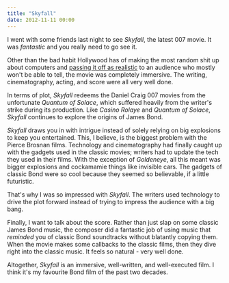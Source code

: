 ```yaml
---
title: "Skyfall"
date: 2012-11-11 00:00
---
```


<import><p>I went with some friends last night to see <em>Skyfall</em>, the latest 007 movie. It was <em>fantastic</em> and you really need to go see it. </p>

<p>Other than the bad habit Hollywood has of making the most random shit up about computers and <a href="http://worldofweirdthings.com/2012/11/11/why-hollywood-needs-to-leave-the-hacking-to-the-experts/?fb_source=pubv1">passing it off as realistic</a> to an audience who mostly won't be able to tell, the movie was completely immersive. The writing, cinematography, acting, and score were all very well done. </p>

<p>In terms of plot, <em>Skyfall</em> redeems the Daniel Craig 007 movies from the unfortunate <em>Quantum of Solace</em>, which suffered heavily from the writer's strike during its production. Like <em>Casino Rolaye</em> and <em>Quantum of Solace</em>, <em>Skyfall</em> continues to explore the origins of James Bond.</p>

<p><em>Skyfall</em> draws you in with intrigue instead of solely relying on big explosions to keep you entertained. This, I believe, is the biggest problem with the Pierce Brosnan films. Technology and cinematography had finally caught up with the gadgets used in the classic movies; writers had to update the tech they used in their films. With the exception of <em>Goldeneye</em>, all this meant was bigger explosions and cockamamie things like invisible cars. The gadgets of classic Bond were so cool because they seemed so believable, if a little futuristic. </p>

<p>That's why I was so impressed with <em>Skyfall</em>. The writers used technology to drive the plot forward instead of trying to impress the audience with a big bang. </p>

<p>Finally, I want to talk about the score. Rather than just slap on some classic James Bond music, the composer did a fantastic job of using music that <em>reminded</em> you of classic Bond soundtracks without blatantly copying them. When the movie makes some callbacks to the classic films, then they dive right into the classic music. It feels so natural - very well done. </p>

<p>Altogether, <em>Skyfall</em> is an immersive, well-written, and well-executed film. I think it's my favourite Bond film of the past two decades. </p></import>

<!-- more -->

